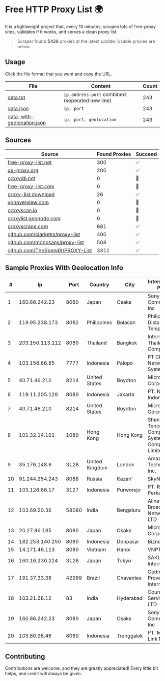 
# Free HTTP Proxy List 🌍

It is a lightweight project that, every 10 minutes, scrapes lots of free-proxy sites, validates if it works, and serves a clean proxy list.


> Scraper found **5426** proxies at the latest update. Usable proxies are below.

## Usage

Click the file format that you want and copy the URL.


|File|Content|Count|
|----|-------|-----|
|[data.txt](https://raw.githubusercontent.com/themiralay/Proxy-List-World/master/data.txt)|`ip_address:port` combined (seperated new line)|243|
|[data.json](https://raw.githubusercontent.com/themiralay/Proxy-List-World/master/data.json)|`ip, port`|243|
|[data-with-geolocation.json](https://raw.githubusercontent.com/themiralay/Proxy-List-World/master/data-with-geolocation.json)|`ip, port, geolocation`|243|

## Sources

|Source|Found Proxies|Succeed|
|------|-------------|-------|
|[free-proxy-list.net](https://free-proxy-list.net)|300|✅|
|[us-proxy.org](https://www.us-proxy.org)|200|✅|
|[proxydb.net](http://proxydb.net)|0|🚫|
|[free-proxy-list.com](https://free-proxy-list.com/?page=&port=&type%5B%5D=http&type%5B%5D=https&up_time=0&search=Search)|0|🚫|
|[proxy-list.download](https://www.proxy-list.download/HTTP)|26|✅|
|[vpnoverview.com](https://vpnoverview.com/privacy/anonymous-browsing/free-proxy-servers)|0|🚫|
|[proxyscan.io](https://www.proxyscan.io)|0|🚫|
|[proxylist.geonode.com](https://proxylist.geonode.com/api/proxy-list?limit=300&page=1&sort_by=lastChecked&sort_type=desc&protocols=http,https)|0|🚫|
|[proxyscrape.com](https://api.proxyscrape.com/v2/?request=displayproxies&protocol=http&timeout=10000&country=all&ssl=all&anonymity=all)|681|✅|
|[github.com/clarketm/proxy-list](https://raw.githubusercontent.com/clarketm/proxy-list/master/proxy-list-raw.txt)|400|✅|
|[github.com/monosans/proxy-list](https://raw.githubusercontent.com/monosans/proxy-list/main/proxies/http.txt)|508|✅|
|[github.com/TheSpeedX/PROXY-List](https://raw.githubusercontent.com/TheSpeedX/PROXY-List/master/http.txt)|3311|✅|


## Sample Proxies With Geolocation Info

|#|Ip|Port|Country|City|Internet Service Provider|
|-|--|----|-------|----|-------------------------|
|1|160.86.242.23|8080|Japan|Osaka|Sony Network Communications Inc|
|2|119.95.238.173|8082|Philippines|Bolacan|Philippine Long Distance Telephone Co.|
|3|203.150.113.112|8080|Thailand|Bangkok|Internet Thailand Company Ltd.|
|4|103.156.86.85|7777|Indonesia|Palopo|PT Chacha Networking System|
|5|40.71.46.210|8214|United States|Boydton|Microsoft Corporation|
|6|119.11.205.129|8080|Indonesia|Jakarta|PT. NTT Indonesia|
|7|40.71.46.210|8214|United States|Boydton|Microsoft Corporation|
|8|101.32.14.101|1080|Hong Kong|Hong Kong|Shenzhen Tencent Computer Systems Company Limited|
|9|35.176.148.8|3128|United Kingdom|London|Amazon Technologies Inc.|
|10|91.244.254.243|8088|Russia|Kazan'|SkyNetwork Ltd.|
|11|103.126.86.17|3127|Indonesia|Purworejo|PT. Rasi Bintang Perkasa|
|12|103.69.20.36|58080|India|Bengaluru|Allnet Broadband Network PVT LTD|
|13|20.27.86.185|8080|Japan|Osaka|Microsoft Corporation|
|14|182.253.140.250|8080|Indonesia|Denpasar|Biznet Networks|
|15|14.171.46.113|8080|Vietnam|Hanoi|VNPT-VNNIC|
|16|160.16.230.224|3128|Japan|Tokyo|SAKURA Internet Inc.|
|17|191.37.33.38|42999|Brazil|Chavantes|Cednet Provedor Internet|
|18|103.21.68.12|83|India|Hyderabad|Country Online Services PVT LTD|
|19|160.86.242.23|8080|Japan|Osaka|Sony Network Communications Inc|
|20|103.80.98.46|8080|Indonesia|Trenggalek|PT. Menaksopal Link Nusantara|



## Contributing

Contributions are welcome, and they are greatly appreciated! Every
little bit helps, and credit will always be given.

